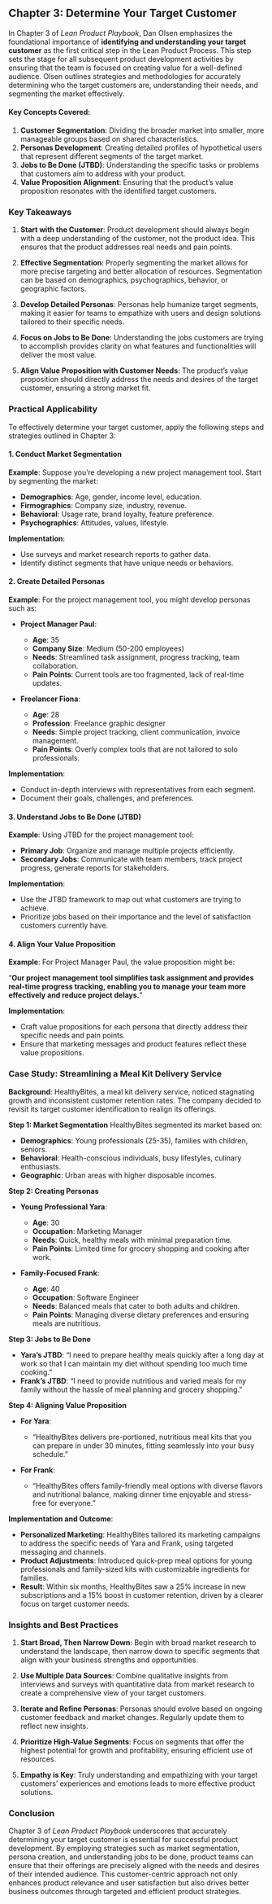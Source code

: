 ## **Chapter 3: Determine Your Target Customer**

In Chapter 3 of *Lean Product Playbook*, Dan Olsen emphasizes the foundational importance of **identifying and understanding your target customer** as the first critical step in the Lean Product Process. This step sets the stage for all subsequent product development activities by ensuring that the team is focused on creating value for a well-defined audience. Olsen outlines strategies and methodologies for accurately determining who the target customers are, understanding their needs, and segmenting the market effectively.

#### **Key Concepts Covered:**

1. **Customer Segmentation**: Dividing the broader market into smaller, more manageable groups based on shared characteristics.
2. **Personas Development**: Creating detailed profiles of hypothetical users that represent different segments of the target market.
3. **Jobs to Be Done (JTBD)**: Understanding the specific tasks or problems that customers aim to address with your product.
4. **Value Proposition Alignment**: Ensuring that the product’s value proposition resonates with the identified target customers.

### **Key Takeaways**

1. **Start with the Customer**: Product development should always begin with a deep understanding of the customer, not the product idea. This ensures that the product addresses real needs and pain points.
   
2. **Effective Segmentation**: Properly segmenting the market allows for more precise targeting and better allocation of resources. Segmentation can be based on demographics, psychographics, behavior, or geographic factors.
   
3. **Develop Detailed Personas**: Personas help humanize target segments, making it easier for teams to empathize with users and design solutions tailored to their specific needs.
   
4. **Focus on Jobs to Be Done**: Understanding the jobs customers are trying to accomplish provides clarity on what features and functionalities will deliver the most value.
   
5. **Align Value Proposition with Customer Needs**: The product’s value proposition should directly address the needs and desires of the target customer, ensuring a strong market fit.

### **Practical Applicability**

To effectively determine your target customer, apply the following steps and strategies outlined in Chapter 3:

#### **1. Conduct Market Segmentation**

**Example**: Suppose you’re developing a new project management tool. Start by segmenting the market:

- **Demographics**: Age, gender, income level, education.
- **Firmographics**: Company size, industry, revenue.
- **Behavioral**: Usage rate, brand loyalty, feature preference.
- **Psychographics**: Attitudes, values, lifestyle.

**Implementation**:
- Use surveys and market research reports to gather data.
- Identify distinct segments that have unique needs or behaviors.

#### **2. Create Detailed Personas**

**Example**: For the project management tool, you might develop personas such as:

- **Project Manager Paul**:
  - **Age**: 35
  - **Company Size**: Medium (50-200 employees)
  - **Needs**: Streamlined task assignment, progress tracking, team collaboration.
  - **Pain Points**: Current tools are too fragmented, lack of real-time updates.

- **Freelancer Fiona**:
  - **Age**: 28
  - **Profession**: Freelance graphic designer
  - **Needs**: Simple project tracking, client communication, invoice management.
  - **Pain Points**: Overly complex tools that are not tailored to solo professionals.

**Implementation**:
- Conduct in-depth interviews with representatives from each segment.
- Document their goals, challenges, and preferences.

#### **3. Understand Jobs to Be Done (JTBD)**

**Example**: Using JTBD for the project management tool:

- **Primary Job**: Organize and manage multiple projects efficiently.
- **Secondary Jobs**: Communicate with team members, track project progress, generate reports for stakeholders.

**Implementation**:
- Use the JTBD framework to map out what customers are trying to achieve.
- Prioritize jobs based on their importance and the level of satisfaction customers currently have.

#### **4. Align Your Value Proposition**

**Example**: For Project Manager Paul, the value proposition might be:

“**Our project management tool simplifies task assignment and provides real-time progress tracking, enabling you to manage your team more effectively and reduce project delays.**”

**Implementation**:
- Craft value propositions for each persona that directly address their specific needs and pain points.
- Ensure that marketing messages and product features reflect these value propositions.

### **Case Study: Streamlining a Meal Kit Delivery Service**

**Background**:
HealthyBites, a meal kit delivery service, noticed stagnating growth and inconsistent customer retention rates. The company decided to revisit its target customer identification to realign its offerings.

**Step 1: Market Segmentation**
HealthyBites segmented its market based on:
- **Demographics**: Young professionals (25-35), families with children, seniors.
- **Behavioral**: Health-conscious individuals, busy lifestyles, culinary enthusiasts.
- **Geographic**: Urban areas with higher disposable incomes.

**Step 2: Creating Personas**
- **Young Professional Yara**:
  - **Age**: 30
  - **Occupation**: Marketing Manager
  - **Needs**: Quick, healthy meals with minimal preparation time.
  - **Pain Points**: Limited time for grocery shopping and cooking after work.

- **Family-Focused Frank**:
  - **Age**: 40
  - **Occupation**: Software Engineer
  - **Needs**: Balanced meals that cater to both adults and children.
  - **Pain Points**: Managing diverse dietary preferences and ensuring meals are nutritious.

**Step 3: Jobs to Be Done**
- **Yara’s JTBD**: “I need to prepare healthy meals quickly after a long day at work so that I can maintain my diet without spending too much time cooking.”
- **Frank’s JTBD**: “I need to provide nutritious and varied meals for my family without the hassle of meal planning and grocery shopping.”

**Step 4: Aligning Value Proposition**
- **For Yara**:
  - “HealthyBites delivers pre-portioned, nutritious meal kits that you can prepare in under 30 minutes, fitting seamlessly into your busy schedule.”
  
- **For Frank**:
  - “HealthyBites offers family-friendly meal options with diverse flavors and nutritional balance, making dinner time enjoyable and stress-free for everyone.”

**Implementation and Outcome**:
- **Personalized Marketing**: HealthyBites tailored its marketing campaigns to address the specific needs of Yara and Frank, using targeted messaging and channels.
- **Product Adjustments**: Introduced quick-prep meal options for young professionals and family-sized kits with customizable ingredients for families.
- **Result**: Within six months, HealthyBites saw a 25% increase in new subscriptions and a 15% boost in customer retention, driven by a clearer focus on target customer needs.

### **Insights and Best Practices**

1. **Start Broad, Then Narrow Down**: Begin with broad market research to understand the landscape, then narrow down to specific segments that align with your business strengths and opportunities.

2. **Use Multiple Data Sources**: Combine qualitative insights from interviews and surveys with quantitative data from market research to create a comprehensive view of your target customers.

3. **Iterate and Refine Personas**: Personas should evolve based on ongoing customer feedback and market changes. Regularly update them to reflect new insights.

4. **Prioritize High-Value Segments**: Focus on segments that offer the highest potential for growth and profitability, ensuring efficient use of resources.

5. **Empathy is Key**: Truly understanding and empathizing with your target customers’ experiences and emotions leads to more effective product solutions.

### **Conclusion**

Chapter 3 of *Lean Product Playbook* underscores that accurately determining your target customer is essential for successful product development. By employing strategies such as market segmentation, persona creation, and understanding jobs to be done, product teams can ensure that their offerings are precisely aligned with the needs and desires of their intended audience. This customer-centric approach not only enhances product relevance and user satisfaction but also drives better business outcomes through targeted and efficient product strategies.
